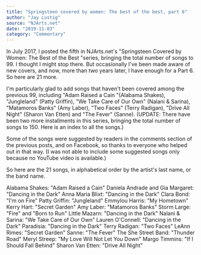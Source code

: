 ```yaml
---
title: "Springsteen covered by women: The best of the best, part 6"
author: "Jay Lustig"
source: "NJArts.net"
date: "2019-11-03"
category: "Commentary"
---
```


In July 2017, I posted the fifth in NJArts.net's "Springsteen Covered by Women: The Best of the Best
"series, bringing the total number of songs to 99. I thought I might stop there. But occasionally I've been made aware of new covers, and now, more than two years later, I have enough for a Part 6. So here are 21 more.

I'm particularly glad to add songs that haven't been covered among the previous 99, including "Adam Raised a Cain "(Alabama Shakes), "Jungleland" (Patty Griffin), "We Take Care of Our Own" (Nalani & Sarina), "Matamoros Banks" (Amy Laber), "Two Faces" (Terry Radigan), "Drive All Night" (Sharon Van Etten) and "The Fever" (Sanne). (UPDATE: There have been two more installments in this series, bringing the total number of songs to 150. Here is an index to all the songs.)

Some of the songs were suggested by readers in the comments section of the previous posts, and on Facebook, so thanks to everyone who helped out in that way. (I was not able to include some suggested songs only because no YouTube video is available.)

So here are the 21 songs, in alphabetical order by the artist's last name, or the band name.

Alabama Shakes: "Adam Raised a Cain"
Daniela Andrade and Gia Margaret: "Dancing in the Dark"
Anna Maria Blixt: "Dancing in the Dark"
Clara Bond: "I'm on Fire"
Patty Griffin: "Jungleland"
Emmylou Harris: "My Hometown"
Kerry Hart: "Secret Garden"
Amy Laber: "Matamoros Banks"
Storm Large: "Fire"
and "Born to Run"
Little Mazarn: "Dancing in the Dark"
Nalani & Sarina: "We Take Care of Our Own"
Lauren O'Connell: "Dancing in the Dark"
Paradisia: "Dancing in the Dark"
Terry Radigan: "Two Faces"
LeAnn Rimes: "Secret Garden"
Sanne: "The Fever"
The She Street Band: "Thunder Road"
Meryl Streep: "My Love Will Not Let You Down"
Margo Timmins: "If I Should Fall Behind"
Sharon Van Etten: "Drive All Night"
